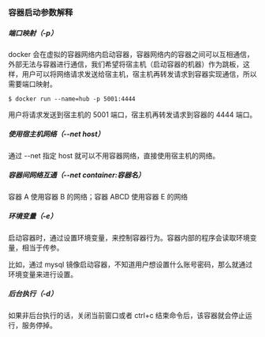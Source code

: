 ### 容器启动参数解释

##### 端口映射（-p）

docker 会在虚拟的容器网络内启动容器，容器网络内的容器之间可以互相通信，外部无法与容器进行通信，我们希望将宿主机（启动容器的机器）作为跳板，这样，用户可以将网络请求发送给宿主机，宿主机再转发请求到容器实现通信，所以需要端口映射。

```shell
$ docker run --name=hub -p 5001:4444
```

用户将请求发送到宿主机的 5001 端口，宿主机再转发请求到容器的 4444 端口。

##### 使用宿主机网络（--net host）

通过 --net 指定 host 就可以不用容器网络，直接使用宿主机的网络。

##### 容器间网络互通（--net container:容器名）

容器 A 使用容器 B 的网络；容器 ABCD 使用容器 E 的网络

##### 环境变量（-e）

启动容器时，通过设置环境变量，来控制容器行为。容器内部的程序会读取环境变量，相当于传参。

比如，通过 mysql 镜像启动容器，不知道用户想设置什么账号密码，那么就通过环境变量来进行设置。

##### 后台执行（-d）

如果非后台执行的话，关闭当前窗口或者 ctrl+c 结束命令后，该容器就会停止运行，服务停掉。



